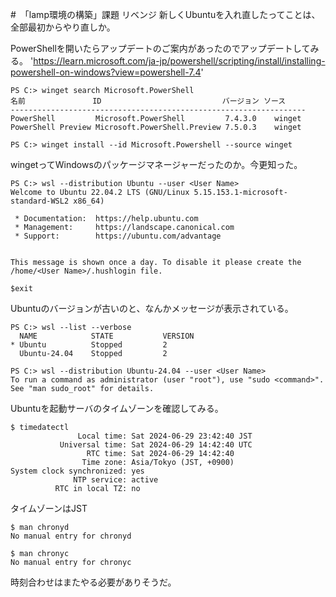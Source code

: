 #　「lamp環境の構築」課題 リベンジ
新しくUbuntuを入れ直したってことは、全部最初からやり直しか。

PowerShellを開いたらアップデートのご案内があったのでアップデートしてみる。
'https://learn.microsoft.com/ja-jp/powershell/scripting/install/installing-powershell-on-windows?view=powershell-7.4'

```
PS C:> winget search Microsoft.PowerShell
名前               ID                           バージョン ソース
------------------------------------------------------------------
PowerShell         Microsoft.PowerShell         7.4.3.0    winget
PowerShell Preview Microsoft.PowerShell.Preview 7.5.0.3    winget

PS C:> winget install --id Microsoft.Powershell --source winget
```
wingetってWindowsのパッケージマネージャーだったのか。今更知った。

```
PS C:> wsl --distribution Ubuntu --user <User Name>
Welcome to Ubuntu 22.04.2 LTS (GNU/Linux 5.15.153.1-microsoft-standard-WSL2 x86_64)

 * Documentation:  https://help.ubuntu.com
 * Management:     https://landscape.canonical.com
 * Support:        https://ubuntu.com/advantage


This message is shown once a day. To disable it please create the
/home/<User Name>/.hushlogin file.

$exit
```
Ubuntuのバージョンが古いのと、なんかメッセージが表示されている。

```
PS C:> wsl --list --verbose
  NAME            STATE           VERSION
* Ubuntu          Stopped         2
  Ubuntu-24.04    Stopped         2

PS C:> wsl --distribution Ubuntu-24.04 --user <User Name>
To run a command as administrator (user "root"), use "sudo <command>".
See "man sudo_root" for details.
```
Ubuntuを起動サーバのタイムゾーンを確認してみる。

```
$ timedatectl
               Local time: Sat 2024-06-29 23:42:40 JST
           Universal time: Sat 2024-06-29 14:42:40 UTC
                 RTC time: Sat 2024-06-29 14:42:40
                Time zone: Asia/Tokyo (JST, +0900)
System clock synchronized: yes
              NTP service: active
          RTC in local TZ: no
```
タイムゾーンはJST

```
$ man chronyd
No manual entry for chronyd

$ man chronyc
No manual entry for chronyc
```
時刻合わせはまたやる必要がありそうだ。
